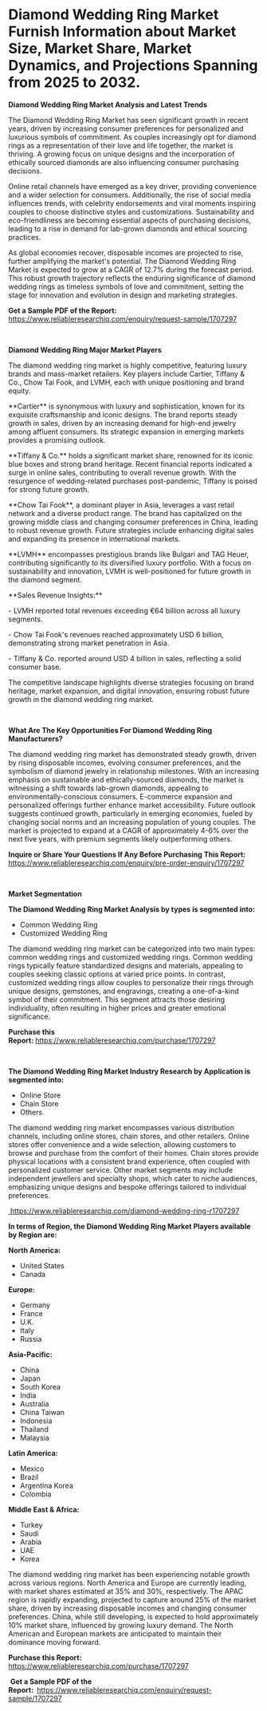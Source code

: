 <p><h1>Diamond Wedding Ring Market Furnish Information about Market Size, Market Share, Market Dynamics, and Projections Spanning from 2025 to 2032.</h1></p><p><strong>Diamond Wedding Ring Market Analysis and Latest Trends</strong></p>
<p><p>The Diamond Wedding Ring Market has seen significant growth in recent years, driven by increasing consumer preferences for personalized and luxurious symbols of commitment. As couples increasingly opt for diamond rings as a representation of their love and life together, the market is thriving. A growing focus on unique designs and the incorporation of ethically sourced diamonds are also influencing consumer purchasing decisions.</p><p>Online retail channels have emerged as a key driver, providing convenience and a wider selection for consumers. Additionally, the rise of social media influences trends, with celebrity endorsements and viral moments inspiring couples to choose distinctive styles and customizations. Sustainability and eco-friendliness are becoming essential aspects of purchasing decisions, leading to a rise in demand for lab-grown diamonds and ethical sourcing practices.</p><p>As global economies recover, disposable incomes are projected to rise, further amplifying the market's potential. The Diamond Wedding Ring Market is expected to grow at a CAGR of 12.7% during the forecast period. This robust growth trajectory reflects the enduring significance of diamond wedding rings as timeless symbols of love and commitment, setting the stage for innovation and evolution in design and marketing strategies.</p></p>
<p><strong>Get a Sample PDF of the Report:&nbsp;</strong> <a href="https://www.reliableresearchiq.com/enquiry/request-sample/1707297?utm_campaign=1144&utm_medium=2&utm_source=Github&utm_content=ia&utm_term=15042025&utm_id=diamond-wedding-ring">https://www.reliableresearchiq.com/enquiry/request-sample/1707297</a></p>
<p>&nbsp;</p>
<p><strong>Diamond Wedding Ring Major Market Players</strong></p>
<p><p>The diamond wedding ring market is highly competitive, featuring luxury brands and mass-market retailers. Key players include Cartier, Tiffany & Co., Chow Tai Fook, and LVMH, each with unique positioning and brand equity.</p><p>**Cartier** is synonymous with luxury and sophistication, known for its exquisite craftsmanship and iconic designs. The brand reports steady growth in sales, driven by an increasing demand for high-end jewelry among affluent consumers. Its strategic expansion in emerging markets provides a promising outlook.</p><p>**Tiffany & Co.** holds a significant market share, renowned for its iconic blue boxes and strong brand heritage. Recent financial reports indicated a surge in online sales, contributing to overall revenue growth. With the resurgence of wedding-related purchases post-pandemic, Tiffany is poised for strong future growth.</p><p>**Chow Tai Fook**, a dominant player in Asia, leverages a vast retail network and a diverse product range. The brand has capitalized on the growing middle class and changing consumer preferences in China, leading to robust revenue growth. Future strategies include enhancing digital sales and expanding its presence in international markets.</p><p>**LVMH** encompasses prestigious brands like Bulgari and TAG Heuer, contributing significantly to its diversified luxury portfolio. With a focus on sustainability and innovation, LVMH is well-positioned for future growth in the diamond segment.</p><p>**Sales Revenue Insights:**</p><p>- LVMH reported total revenues exceeding €64 billion across all luxury segments.</p><p>- Chow Tai Fook's revenues reached approximately USD 6 billion, demonstrating strong market penetration in Asia.</p><p>- Tiffany & Co. reported around USD 4 billion in sales, reflecting a solid consumer base.</p><p>The competitive landscape highlights diverse strategies focusing on brand heritage, market expansion, and digital innovation, ensuring robust future growth in the diamond wedding ring market.</p></p>
<p>&nbsp;</p>
<p><strong>What Are The Key Opportunities For Diamond Wedding Ring Manufacturers?</strong></p>
<p><p>The diamond wedding ring market has demonstrated steady growth, driven by rising disposable incomes, evolving consumer preferences, and the symbolism of diamond jewelry in relationship milestones. With an increasing emphasis on sustainable and ethically-sourced diamonds, the market is witnessing a shift towards lab-grown diamonds, appealing to environmentally-conscious consumers. E-commerce expansion and personalized offerings further enhance market accessibility. Future outlook suggests continued growth, particularly in emerging economies, fueled by changing social norms and an increasing population of young couples. The market is projected to expand at a CAGR of approximately 4-6% over the next five years, with premium segments likely outperforming others.</p></p>
<p><strong>Inquire or Share Your Questions If Any Before Purchasing This Report:</strong> <a href="https://www.reliableresearchiq.com/enquiry/pre-order-enquiry/1707297?utm_campaign=1144&utm_medium=2&utm_source=Github&utm_content=ia&utm_term=15042025&utm_id=diamond-wedding-ring">https://www.reliableresearchiq.com/enquiry/pre-order-enquiry/1707297</a></p>
<p>&nbsp;</p>
<p><strong>Market Segmentation</strong></p>
<p><strong>The Diamond Wedding Ring Market Analysis by types is segmented into:</strong></p>
<p><ul><li>Common Wedding Ring</li><li>Customized Wedding Ring</li></ul></p>
<p><p>The diamond wedding ring market can be categorized into two main types: common wedding rings and customized wedding rings. Common wedding rings typically feature standardized designs and materials, appealing to couples seeking classic options at varied price points. In contrast, customized wedding rings allow couples to personalize their rings through unique designs, gemstones, and engravings, creating a one-of-a-kind symbol of their commitment. This segment attracts those desiring individuality, often resulting in higher prices and greater emotional significance.</p></p>
<p><strong>Purchase this Report:&nbsp;</strong><a href="https://www.reliableresearchiq.com/purchase/1707297?utm_campaign=1144&utm_medium=2&utm_source=Github&utm_content=ia&utm_term=15042025&utm_id=diamond-wedding-ring">https://www.reliableresearchiq.com/purchase/1707297</a></p>
<p>&nbsp;</p>
<p><strong>The Diamond Wedding Ring Market Industry Research by Application is segmented into:</strong></p>
<p><ul><li>Online Store</li><li>Chain Store</li><li>Others</li></ul></p>
<p><p>The diamond wedding ring market encompasses various distribution channels, including online stores, chain stores, and other retailers. Online stores offer convenience and a wide selection, allowing customers to browse and purchase from the comfort of their homes. Chain stores provide physical locations with a consistent brand experience, often coupled with personalized customer service. Other market segments may include independent jewellers and specialty shops, which cater to niche audiences, emphasizing unique designs and bespoke offerings tailored to individual preferences.</p></p>
<p><a href="https://www.reliableresearchiq.com/diamond-wedding-ring-r1707297?utm_campaign=1144&utm_medium=2&utm_source=Github&utm_content=ia&utm_term=15042025&utm_id=diamond-wedding-ring">&nbsp;https://www.reliableresearchiq.com/diamond-wedding-ring-r1707297</a></p>
<p><strong>In terms of Region, the Diamond Wedding Ring Market Players available by Region are:</strong></p>
<p>
    <p> <strong> North America: </strong>
        <ul>
            <li>United States</li>
            <li>Canada</li>
        </ul>
        </p> 
    <p> <strong> Europe: </strong>
        <ul>
            <li>Germany</li>
            <li>France</li>
            <li>U.K.</li>
            <li>Italy</li>
            <li>Russia</li>
        </ul>
        </p> 
    <p> <strong> Asia-Pacific: </strong>
        <ul>
            <li>China</li>
            <li>Japan</li>
            <li>South Korea</li>
            <li>India</li>
            <li>Australia</li>
            <li>China Taiwan</li>
            <li>Indonesia</li>
            <li>Thailand</li>
            <li>Malaysia</li>
        </ul>
        </p> 
    <p> <strong> Latin America: </strong>
        <ul>
            <li>Mexico</li>
            <li>Brazil</li>
            <li>Argentina Korea</li>
            <li>Colombia</li>
        </ul>
        </p> 
    <p> <strong> Middle East & Africa: </strong>
        <ul>
            <li>Turkey</li>
            <li>Saudi</li>
            <li>Arabia</li>
            <li>UAE</li>
            <li>Korea</li>
        </ul>
    </p>
    </p>
<p><p>The diamond wedding ring market has been experiencing notable growth across various regions. North America and Europe are currently leading, with market shares estimated at 35% and 30%, respectively. The APAC region is rapidly expanding, projected to capture around 25% of the market share, driven by increasing disposable incomes and changing consumer preferences. China, while still developing, is expected to hold approximately 10% market share, influenced by growing luxury demand. The North American and European markets are anticipated to maintain their dominance moving forward.</p></p>
<p><strong>Purchase this Report: </strong><a href="https://www.reliableresearchiq.com/purchase/1707297?utm_campaign=1144&utm_medium=2&utm_source=Github&utm_content=ia&utm_term=15042025&utm_id=diamond-wedding-ring">https://www.reliableresearchiq.com/purchase/1707297</a></p>
<p>&nbsp;<strong>Get a Sample PDF of the Report:&nbsp;&nbsp;</strong><a href="https://www.reliableresearchiq.com/enquiry/request-sample/1707297?utm_campaign=1144&utm_medium=2&utm_source=Github&utm_content=ia&utm_term=15042025&utm_id=diamond-wedding-ring">https://www.reliableresearchiq.com/enquiry/request-sample/1707297</a></p>
<p><strong></strong></p>
<p><p></p><p></p><p></p></p>